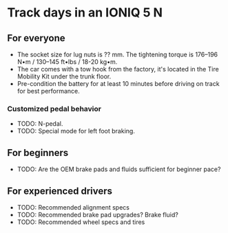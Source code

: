 # Track days in an IONIQ 5 N

## For everyone

* The socket size for lug nuts is ?? mm. The tightening torque is 176–196 N•m / 130–145 ft•lbs / 18-20 kg•m.
* The car comes with a tow hook from the factory, it's located in the Tire Mobility Kit under the trunk floor.
* Pre-condition the battery for at least 10 minutes before driving on track for best performance.

### Customized pedal behavior

* TODO: N-pedal.
* TODO: Special mode for left foot braking.

## For beginners

* TODO: Are the OEM brake pads and fluids sufficient for beginner pace?

## For experienced drivers

* TODO: Recommended alignment specs
* TODO: Recommended brake pad upgrades? Brake fluid?
* TODO: Recommended wheel specs and tires
